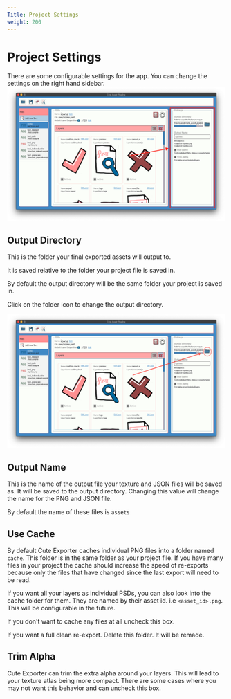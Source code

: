 ```yaml
---
Title: Project Settings
weight: 200
---
```


# Project Settings

There are some configurable settings for the app. You can change the settings on the right hand sidebar.
![Location of the settings sidebar in the app](/docs/img/settings-sidebar-location.png)

## Output Directory
This is the folder your final exported assets will output to.

It is saved relative to the folder your project file is saved in.

By default the output directory will be the same folder your project is saved in.

Click on the folder icon to change the output directory.

![Location in the app of the button to change the output directory](/docs/img/output-directory-button.png)

## Output Name
This is the name of the output file your texture and JSON files will be saved as. It will be saved to the output directory.
Changing this value will change the name for the PNG and JSON file.

By default the name of these files is `assets`

## Use Cache

By default Cute Exporter caches individual PNG files into a folder named `cache`. This folder is in the same folder as your project file. If you have many files in your project the cache should increase the speed of re-exports because only the files that have changed since the last export will need to be read.

If you want all your layers as individual PSDs, you can also look into the cache folder for them. They are named by their asset id. i.e `<asset_id>.png`. This will be configurable in the future.

If you don't want to cache any files at all uncheck this box.

If you want a full clean re-export. Delete this folder. It will be remade.

## Trim Alpha

Cute Exporter can trim the extra alpha around your layers. This will lead to your texture atlas being more compact. There are some cases where you may not want this behavior and can uncheck this box.